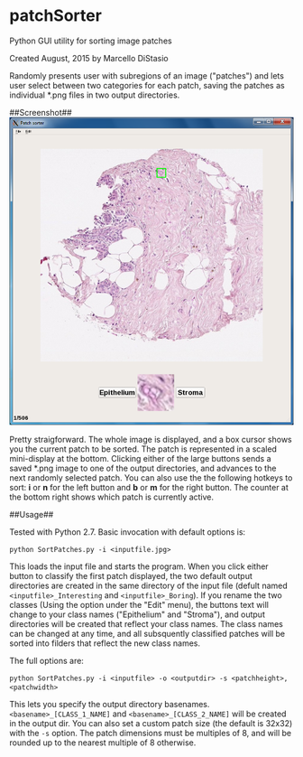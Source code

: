 # patchSorter
Python GUI utility for sorting image patches

Created August, 2015 by Marcello DiStasio

Randomly presents user with subregions of an image ("patches") and lets user select between two categories for each patch, saving the patches as individual \*.png files in two output directories.

##Screenshot##
<img src="doc/img/screenshot_1.png">

Pretty straigforward.  The whole image is displayed, and a box cursor shows you the current patch to be sorted. The patch is represented in a scaled mini-display at the bottom. Clicking either of the large buttons sends a saved \*.png image to one of the output directories, and advances to the next randomly selected patch.  You can also use the the following hotkeys to sort: **i** or **n** for the left button and **b** or **m** for the right button. The counter at the bottom right shows which patch is currently active.

##Usage##

Tested with Python 2.7. Basic invocation with default options is:
```
python SortPatches.py -i <inputfile.jpg>
```

This loads the input file and starts the program.  When you click either button to classify the first patch displayed, the two default output directories are created in the same directory of the input file (defult named `<inputfile>_Interesting` and `<inputfile>_Boring`). If you rename the two classes (Using the option under the "Edit" menu), the buttons text will change to your class names ("Epithelium" and "Stroma"), and output directories will be created that reflect your class names.  The class names can be changed at any time, and all subsquently classified patches will be sorted into filders that reflect the new class names.

The full options are:
```
python SortPatches.py -i <inputfile> -o <outputdir> -s <patchheight>,<patchwidth>
```

This lets you specify the output directory basenames. `<basename>_[CLASS_1_NAME]` and `<basename>_[CLASS_2_NAME]` will be created in the output dir. You can also set a custom patch size (the default is 32x32) with the `-s` option.  The patch dimensions must be multiples of 8, and will be rounded up to the nearest multiple of 8 otherwise.


